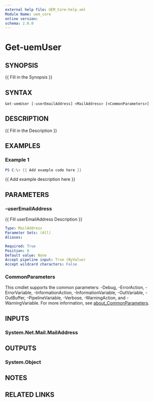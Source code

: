 ```yaml
---
external help file: UEM_Core-help.xml
Module Name: uem_core
online version:
schema: 2.0.0
---
```


# Get-uemUser

## SYNOPSIS
{{ Fill in the Synopsis }}

## SYNTAX

```
Get-uemUser [-userEmailAddress] <MailAddress> [<CommonParameters>]
```

## DESCRIPTION
{{ Fill in the Description }}

## EXAMPLES

### Example 1
```powershell
PS C:\> {{ Add example code here }}
```

{{ Add example description here }}

## PARAMETERS

### -userEmailAddress
{{ Fill userEmailAddress Description }}

```yaml
Type: MailAddress
Parameter Sets: (All)
Aliases:

Required: True
Position: 0
Default value: None
Accept pipeline input: True (ByValue)
Accept wildcard characters: False
```

### CommonParameters
This cmdlet supports the common parameters: -Debug, -ErrorAction, -ErrorVariable, -InformationAction, -InformationVariable, -OutVariable, -OutBuffer, -PipelineVariable, -Verbose, -WarningAction, and -WarningVariable. For more information, see [about_CommonParameters](http://go.microsoft.com/fwlink/?LinkID=113216).

## INPUTS

### System.Net.Mail.MailAddress

## OUTPUTS

### System.Object
## NOTES

## RELATED LINKS
